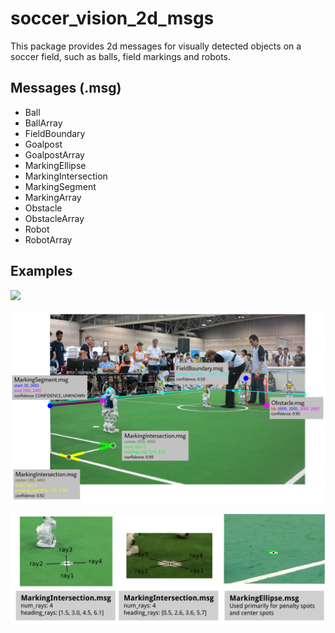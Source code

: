 # soccer_vision_2d_msgs

This package provides 2d messages for visually detected objects on a soccer field, such as balls, field markings and robots.

## Messages (.msg)

* Ball
* BallArray
* FieldBoundary
* Goalpost
* GoalpostArray
* MarkingEllipse
* MarkingIntersection
* MarkingSegment
* MarkingArray
* Obstacle
* ObstacleArray
* Robot
* RobotArray 

## Examples

![](images/soccer_vision_2d_msgs_visualized.png)

![](images/obstacle_fieldboundary_markings_visualized.png)

![](images/penalty_spots_and_more.png)